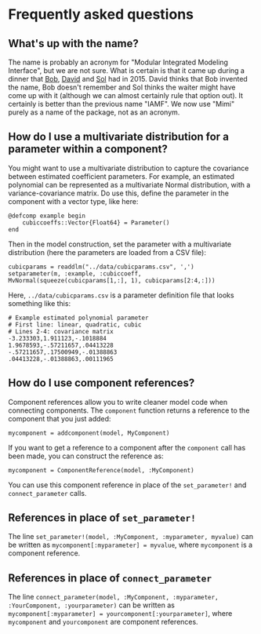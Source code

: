# Frequently asked questions

## What's up with the name?

The name is probably an acronym for "Modular Integrated Modeling Interface", but we are not sure. What is certain is that it came up during a dinner that [Bob](http://www.bobkopp.net/), [David](http://www.david-anthoff.com/) and [Sol](http://www.solomonhsiang.com/) had in 2015. David thinks that Bob invented the name, Bob doesn't remember and Sol thinks the waiter might have come up with it (although we can almost certainly rule that option out). It certainly is better than the previous name "IAMF". We now use "Mimi" purely as a name of the package, not as an acronym.

## How do I use a multivariate distribution for a parameter within a component?

You might want to use a multivariate distribution to capture the
covariance between estimated coefficient parameters.  For example, an estimated
polynomial can be represented as a multivariate Normal distribution,
with a variance-covariance matrix.  Do use this, define the parameter
in the component with a vector type, like here:
```
@defcomp example begin
    cubiccoeffs::Vector{Float64} = Parameter()
end
```

Then in the model construction, set the parameter with a multivariate
distribution (here the parameters are loaded from a CSV file):
```
cubicparams = readdlm("../data/cubicparams.csv", ',')
setparameter(m, :example, :cubiccoeff, MvNormal(squeeze(cubicparams[1,:], 1), cubicparams[2:4,:]))
```

Here, `../data/cubicparams.csv` is a parameter definition file that looks something like this:
```
# Example estimated polynomial parameter
# First line: linear, quadratic, cubic
# Lines 2-4: covariance matrix
-3.233303,1.911123,-.1018884
1.9678593,-.57211657,.04413228
-.57211657,.17500949,-.01388863
.04413228,-.01388863,.00111965
```

## How do I use component references?

Component references allow you to write cleaner model code when connecting components.  The `component` function returns a reference to the component that you just added:
```
mycomponent = addcomponent(model, MyComponent)
```

If you want to get a reference to a component after the `component` call has been made, you can construct the reference as:
```
mycomponent = ComponentReference(model, :MyComponent)
```

You can use this component reference in place of the `set_parameter!` and `connect_parameter` calls.

## References in place of `set_parameter!`

The line `set_parameter!(model, :MyComponent, :myparameter, myvalue)` can be written as `mycomponent[:myparameter] = myvalue`, where `mycomponent` is a component reference.

## References in place of `connect_parameter`

The line `connect_parameter(model, :MyComponent, :myparameter, :YourComponent, :yourparameter)` can be written as `mycomponent[:myparameter] = yourcomponent[:yourparameter]`, where `mycomponent` and `yourcomponent` are component references.
